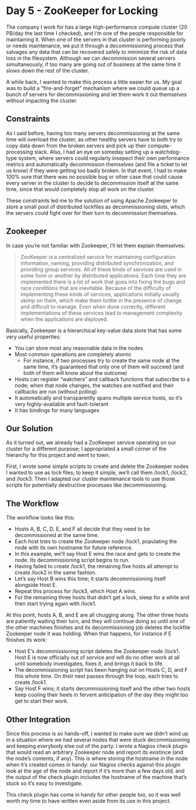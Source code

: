# Day 5 - ZooKeeper for Locking

The company I work for has a large high-performance compute cluster (20 PB/day
the last time I checked), and I’m one of the people responsible for maintaining
it. When one of the servers in that cluster is performing poorly or needs
maintenance, we put it through a decommissioning process that salvages any data
that can be recovered safely to minimize the risk of data loss in the
filesystem. Although we can decommission several servers simultaneously, if too
many are going out of business at the same time it slows down the rest of the
cluster.

A while back, I wanted to make this process a little easier for us. My goal was
to build a “fire-and-forget” mechanism where we could queue up a bunch of
servers for decommissioning and let them work it out themselves without
impacting the cluster.

## Constraints

As I said before, having too many servers decommissioning at the same time will
overload the cluster, as other healthy servers have to both try to copy data
down from the broken servers and pick up their compute-processing slack. Also,
I had an eye on someday setting up a watchdog-type system, where servers could
regularly insepect their own performance metrics and automatically decommission
themselves (and file a ticket to let us know) if they were getting too badly
broken. In that event, I had to make 100% sure that there was no possible bug
or other case that could cause every server in the cluster to decide to
decommission itself at the same time, since that would completely stop all work
on the cluster.

These constraints led me to the solution of using Apache Zookeeper to store a
small pool of distributed lockfiles as decommissioning slots, which the servers
could fight over for their turn to decommission themselves.

## Zookeeper

In case you’re not familiar with Zookeeper, I’ll let them explain themselves:

> ZooKeeper is a centralized service for maintaining configuration information,
naming, providing distributed synchronization, and providing group services.
All of these kinds of services are used in some form or another by distributed
applications. Each time they are implemented there is a lot of work that goes
into fixing the bugs and race conditions that are inevitable. Because of the
difficulty of implementing these kinds of services, applications initially
usually skimp on them, which make them brittle in the presence of change and
difficult to manage. Even when done correctly, different implementations of
these services lead to management complexity when the applications are
deployed.

Basically, Zookeeper is a hierarchical key-value data store that has some very useful properties:

* You can store most any reasonable data in the nodes
* Most common operations are completely atomic
  * For instance, if two processes try to create the same node at the same time, it’s guaranteed that only one of them will succeed (and both of them will know about the outcome)
* Hosts can register “watchers” and callback functions that subscribe to a
  node; when that node changes, the watches are notified and their callbacks are
  run (without polling)
* It automatically and transparently spans multiple service hosts, so it’s very
  highly-available and fault-tolerant
* It has bindings for many languages

## Our Solution

As it turned out, we already had a ZooKeeper service operating on our cluster
for a different purpose; I appropriated a small corner of the hierarchy for
this project and went to town.

First, I wrote some simple scripts to create and delete the Zookeeper nodes I
wanted to use as lock files; to keep it simple, we’ll call them /lock1, /lock2,
and /lock3. Then I adapted our cluster maintenance tools to use those scripts
for potentially destructive processes like decommissioning.

## The Workflow

The workflow looks like this:

* Hosts A, B, C, D, E, and F all decide that they need to be decommissioned at
  the same time.
* Each host tries to create the Zookeeper node /lock1, populating the node with
  its own hostname for future reference.
* In this example, we’ll say Host E wins the race and gets to create the node.
  Its decommissioning script begins to run.
* Having failed to create /lock1, the remaining five hosts all attempt to
  create /lock2 in the same fashion.
* Let’s say Host B wins this time; it starts decommissioning itself alongside
  Host E.
* Repeat this process for /lock3, which Host A wins.
* For the remaining three hosts that didn’t get a lock, sleep for a while and
  then start trying again with /lock1.

At this point, hosts A, B, and E are all chugging along. The other three hosts
are patiently waiting their turn, and they will continue doing so until one of
the other machines finishes and its decommissioning job deletes the lockfile
Zookeeper node it was holding. When that happens, for instance if E finishes
its work:

* Host E‘s decommissioning script deletes the Zookeeper node /lock1. Host E is
  now officially out of service and will do no other work at all until somebody
  investigates, fixes it, and brings it back to life.
* The decommissioning script has been hanging out on Hosts C, D, and F this
  whole time. On their next passes through the loop, each tries to create /lock1.
* Say Host F wins; it starts decommissioning itself and the other two hosts
  keep cooling their heels in fervent anticipation of the day they might too
  get to start their work.

## Other Integration

Since this process is so hands-off, I wanted to make sure we didn’t wind up in
a situation where we had several nodes that were stuck decommissioning and
keeping everybody else out of the party. I wrote a Nagios check plugin that
would read an arbitrary Zookeeper node and report its existince (and the node’s
contents, if any). This is where storing the hostname in the node when it’s
created comes in handy: our Nagios checks against this plugin look at the age
of the node and report if it’s more than a few days old, and the output of the
check plugin includes the hostname of the machine that’s stuck so it’s easy to
investigate.

This check plugin has come in handy for other people too, so it was well worth
my time to have written even aside from its use in this project.
